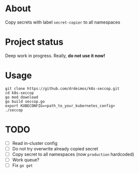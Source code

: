 # About

Copy secrets with label `secret-copier` to all namespaces

# Project status

Deep work in progress. Really, **do not use it now!**

# Usage

```shell
git clone https://github.com/drdeimos/k8s-seccop.git
cd k8s-seccop
go mod download
go build seccop.go
export KUBECONFIG=<path_to_your_kubernetes_config>
./seccop
```

# TODO

- [ ] Read in-cluster config
- [ ] Do not try overwrite already copied secret
- [ ] Copy secret to all namespaces (now `production` hardcoded)
- [ ] Work queue?
- [ ] Fix `go get`
